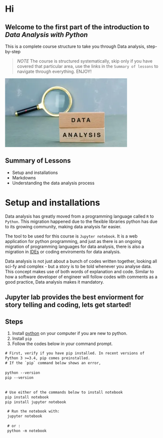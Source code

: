 # Hi

## Welcome to the first part of the introduction to _Data Analysis with Python_
This is a complete course structure to take you through Data analysis, step-by-step


> *NOTE* The course is structured systematically, skip only if you have covered that particular area, use the links in the `Summary of lessons` to navigate through everything. ENJOY!

<img src="begin.webp">


## Summary of Lessons
- Setup and installations
- Markdowns
- Understanding the data analysis process



# Setup and installations

Data analysis has greatly moved from a programming language called `R` to `Python`. 
This migration happened due to the flexible libraries python has due to its growing community, making data analysis far easier.

The tool to be used for this course is `Jupyter notebook`.
It is a web application for python programming, and just as there is an ongoing migration of programming languages for data analysis, there is also a migration in [IDEs](https://en.wikipedia.org/wiki/Integrated_development_environment) or coding enviroments for data analysis.


Data analysis is not just about a bunch of codes written together, looking all sci-fy and complex - but a story is to be told whenever you analyse data. This concept makes use of both words of explanation and code. Similar to how a software developer of engineer will follow codes with comments as a good practice, Data analysis makes it mandatory.

Jupyter lab provides the best enviorment for story telling and coding, lets get started!
---


## Steps 
1. Install [python](https://www.python.org/downloads/) on your computer if you are new to python. 
2. Install `pip`
3. Follow the codes below in your command prompt.

```
# First, verify if you have pip installed. In recent versions of Python 3 >=3.4, pip comes preinstalled. 
# If the `pip` command below shows an error, 

python --version
pip --version


# Use either of the commands below to install notebook
pip install notebook
pip install jupyter notebook
```

```
 # Run the notebook with:
 jupyter notebook
 
 # or :
 python -m notebook
```





